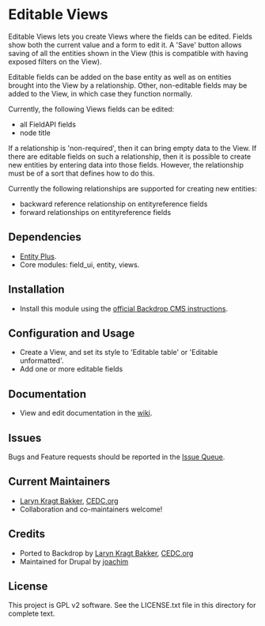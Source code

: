 # Editable Views

Editable Views lets you create Views where the fields can be edited. Fields show both the current value and a form to edit it. A 'Save' button allows saving of all the entities shown in the View (this is compatible with having exposed filters on the View).

Editable fields can be added on the base entity as well as on entities brought into the View by a relationship. Other, non-editable fields may be added to the View, in which case they function normally.

Currently, the following Views fields can be edited:
- all FieldAPI fields
- node title

If a relationship is 'non-required', then it can bring empty data to the View. If there are editable fields on such a relationship, then it is possible to create new entities by entering data into those fields. However, the relationship must be of a sort that defines how to do this.

Currently the following relationships are supported for creating new entities:
- backward reference relationship on entityreference fields
- forward relationships on entityreference fields

## Dependencies

- [Entity Plus](https://github.com/backdrop-contrib/entity_plus).
- Core modules: field_ui, entity, views.

## Installation

- Install this module using the [official Backdrop CMS instructions](https://backdropcms.org/guide/modules).

## Configuration and Usage

- Create a View, and set its style to 'Editable table' or 'Editable unformatted'.
- Add one or more editable fields

## Documentation

- View and edit documentation in the [wiki](https://github.com/backdrop-contrib/editableviews/wiki).

## Issues

Bugs and Feature requests should be reported in the [Issue Queue](https://github.com/backdrop-contrib/editable_views/issues).

## Current Maintainers

- [Laryn Kragt Bakker](https://github.com/laryn), [CEDC.org](https://CEDC.org)
- Collaboration and co-maintainers welcome!

## Credits

- Ported to Backdrop by [Laryn Kragt Bakker](https://github.com/laryn), [CEDC.org](https://CEDC.org)
- Maintained for Drupal by [joachim](https://www.drupal.org/u/joachim)

## License

This project is GPL v2 software. See the LICENSE.txt file in this directory for
complete text.
